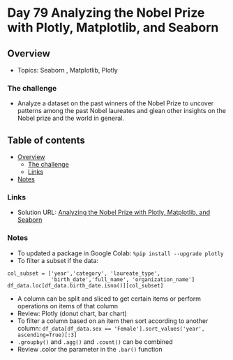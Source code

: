 # Day 79 Analyzing the Nobel Prize with Plotly, Matplotlib, and Seaborn

## Overview

- Topics: Seaborn , Matplotlib, Plotly


### The challenge

- Analyze a dataset on the past winners of the Nobel Prize to uncover patterns among the past Nobel laureates and glean other insights on the Nobel prize and the world in general.

## Table of contents

- [Overview](#overview)
  - [The challenge](#the-challenge)
  - [Links](#links)
- [Notes](#notes)

### Links

- Solution URL: [Analyzing the Nobel Prize with Plotly, Matplotlib, and Seaborn](https://github.com/Mikerniker/100_Days_of_Python/tree/main/Day79)


###  Notes

- To updated a package in Google Colab: ```%pip install --upgrade plotly```
- To filter a subset if the data:
```
col_subset = ['year','category', 'laureate_type',
              'birth_date','full_name', 'organization_name']
df_data.loc[df_data.birth_date.isna()][col_subset]
```
- A column can be split and sliced to get certain items or perform operations on items of that column
- Review: Plotly (donut chart, bar chart)
- To filter a column based on an item then sort according to another column:
```df_data[df_data.sex == 'Female'].sort_values('year', ascending=True)[:3]``` 
- ```.groupby()``` and ```.agg()``` and ```.count()``` can be combined
- Review .color the parameter in the ```.bar()``` function
